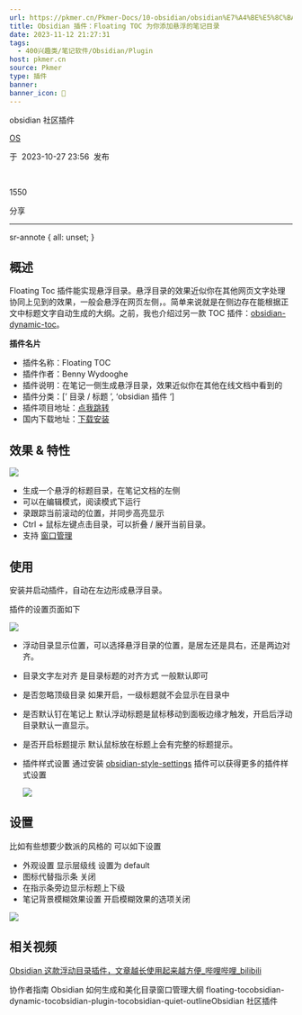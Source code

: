 ```yaml
---
url: https://pkmer.cn/Pkmer-Docs/10-obsidian/obsidian%E7%A4%BE%E5%8C%BA%E6%8F%92%E4%BB%B6/floating-toc/
title: Obsidian 插件：Floating TOC 为你添加悬浮的笔记目录
date: 2023-11-12 21:27:31
tags:
  - 400兴趣类/笔记软件/Obsidian/Plugin
host: pkmer.cn
source: Pkmer
type: 插件
banner: 
banner_icon: 🔖
---
```

<div class="menu-toggle"> <SidebarToggle client:idle ></SidebarToggle> </div>

obsidian 社区插件

[OS](https://pkmer.cn/authors/os)

于  2023-10-27 23:56  发布

 

1550

分享

* * *

sr-annote { all: unset; }

## 概述

Floating Toc 插件能实现悬浮目录。悬浮目录的效果近似你在其他网页文字处理协同上见到的效果，一般会悬浮在网页左侧，。简单来说就是在侧边存在能根据正文中标题文字自动生成的大纲。之前，我也介绍过另一款 TOC 插件：[obsidian-dynamic-toc](https://pkmer.cn/Pkmer-Docs/10-obsidian/obsidian%E7%A4%BE%E5%8C%BA%E6%8F%92%E4%BB%B6/obsidian-dynamic-toc)。

**插件名片**

*   插件名称：Floating TOC
*   插件作者：Benny Wydooghe
*   插件说明：在笔记一侧生成悬浮目录，效果近似你在其他在线文档中看到的
*   插件分类：[’ 目录 / 标题 ’, ‘obsidian 插件 ‘]
*   插件项目地址：[点我跳转](https://github.com/cumany/obsidian-floating-toc-plugin)
*   国内下载地址：[下载安装](https://pkmer.cn/products/plugin/pluginMarket/?floating-toc)

## 效果 & 特性

![](https://cdn.pkmer.cn/covers/floating-toc.png!pkmer)

*   生成一个悬浮的标题目录，在笔记文档的左侧
*   可以在编辑模式，阅读模式下运行
*   录跟踪当前滚动的位置，并同步高亮显示
*   Ctrl + 鼠标左键点击目录，可以折叠 / 展开当前目录。
*   支持 [窗口管理](https://pkmer.cn/Pkmer-Docs/10-obsidian/obsidian%E5%9F%BA%E6%9C%AC%E4%BD%BF%E7%94%A8/%E7%AA%97%E5%8F%A3%E7%AE%A1%E7%90%86)

## 使用

安装并启动插件，自动在左边形成悬浮目录。

插件的设置页面如下

![](https://cdn.pkmer.cn/images/5a411e220a8d93c3b85d22554ccdfc4d_MD5.png!pkmer)

*   浮动目录显示位置，可以选择悬浮目录的位置，是居左还是具右，还是两边对齐。
*   目录文字左对齐 是目录标题的对齐方式 一般默认即可
*   是否忽略顶级目录 如果开启，一级标题就不会显示在目录中
*   是否默认钉在笔记上 默认浮动标题是鼠标移动到面板边缘才触发，开启后浮动目录默认一直显示。
*   是否开启标题提示 默认鼠标放在标题上会有完整的标题提示。
*   插件样式设置 通过安装 [obsidian-style-settings](https://pkmer.cn/Pkmer-Docs/10-Obsidian/Obsidian%E7%A4%BE%E5%8C%BA%E6%8F%92%E4%BB%B6/obsidian-style-settings) 插件可以获得更多的插件样式设置
    
    ![](https://cdn.pkmer.cn/images/95f36f0da7c8667d556eacebcb226656_MD5.gif!pkmer)
    

## 设置

比如有些想要少数派的风格的 可以如下设置

*   外观设置 显示层级线 设置为 default
*   图标代替指示条 关闭
*   在指示条旁边显示标题上下级
*   笔记背景模糊效果设置 开启模糊效果的选项关闭

![](https://cdn.pkmer.cn/images/9bcf77d2238a762a259ac25edf287df4_MD5.png!pkmer)

## 相关视频

[Obsidian 这款浮动目录插件，文章越长使用起来越方便_哔哩哔哩_bilibili](https://www.bilibili.com/video/BV1Ze4y1C7Yw/)

协作者指南 Obsidian 如何生成和美化目录窗口管理大纲 floating-tocobsidian-dynamic-tocobsidian-plugin-tocobsidian-quiet-outlineObsidian 社区插件